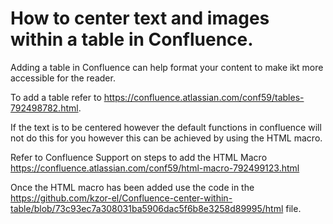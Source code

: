 # How to center text and images within a table in Confluence.
Adding a table in Confluence can help format your content to make ikt more accessible for the reader.

To add a table refer to https://confluence.atlassian.com/conf59/tables-792498782.html.

If the text is to be centered however the default functions in confluence will not do this for you however this can be achieved by using the HTML macro.

Refer to Confluence Support on steps to add the HTML Macro https://confluence.atlassian.com/conf59/html-macro-792499123.html 

Once the HTML macro has been added use the code in the https://github.com/kzor-el/Confluence-center-within-table/blob/73c93ec7a308031ba5906dac5f6b8e3258d89995/html file.
